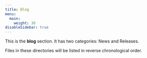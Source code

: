 ```yaml
---
title: Blog
menu:
  main:
    weight: 30
disableSidebar: true
---
```



This is the **blog** section. It has two categories: News and Releases.

Files in these directories will be listed in reverse chronological order.
